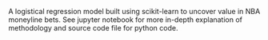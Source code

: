 A logistical regression model built using scikit-learn to uncover value in NBA moneyline bets. See jupyter notebook for more in-depth explanation of methodology and source code file for python code.

